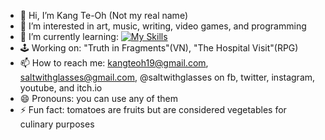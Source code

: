 - 👋 Hi, I’m Kang Te-Oh (Not my real name)
- 👀 I’m interested in art, music, writing, video games, and programming
- 🌱 I’m currently learning: [![My Skills](https://skillicons.dev/icons?i=java,mysql,html,css,php,figma,blender,godot,unreal)](https://skillicons.dev)
- 🕹️ Working on: "Truth in Fragments"(VN), "The Hospital Visit"(RPG)
- 📫 How to reach me: kangteoh19@gmail.com, saltwithglasses@gmail.com, @saltwithglasses on fb, twitter, instagram, youtube, and itch.io
- 😄 Pronouns: you can use any of them
- ⚡ Fun fact: tomatoes are fruits but are considered vegetables for culinary purposes

<!---
kang1Oh/kang1Oh is a ✨ special ✨ repository because its `README.md` (this file) appears on your GitHub profile.
You can click the Preview link to take a look at your changes.
--->
